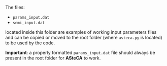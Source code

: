 The files:

- `params_input.dat`
- `semi_input.dat`

located inside this folder are examples of working input parameters files
and can be copied or moved to the root folder (where `asteca.py` is located)
to be used by the code.

**Important**: a properly formatted `params_input.dat` file should always be
present in the root folder for **ASteCA** to work.
